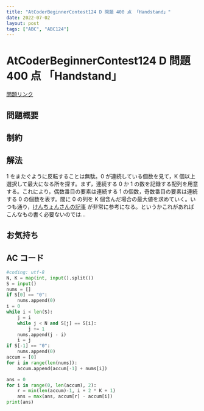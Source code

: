 ```yaml
---
title: "AtCoderBeginnerContest124 D 問題 400 点 「Handstand」"
date: 2022-07-02
layout: post
tags: ["ABC", "ABC124"]
---
```


# AtCoderBeginnerContest124 D 問題 400 点 「Handstand」

<a href="https://atcoder.jp/contests/abc124/tasks/abc124_d" blank="_target">問題リンク</a>

## 問題概要

## 制約

## 解法

1 をまたぐように反転することは無駄。0 が連続している個数を見て，K 個以上選択して最大になる所を探す。まず，連続する 0 か 1 の数を記録する配列を用意する。これにより，偶数番目の要素は連続する 1 の個数，奇数番目の要素は連続する 0 の個数を表す。間に 0 の列を K 個含んだ場合の最大値を求めていく。いつも通り，[けんちょんさんの記事](https://drken1215.hatenablog.com/entry/2019/04/14/222900) が非常に参考になる。というかこれがあればこんなもの書く必要ないのでは…

## お気持ち

## AC コード

```python
#coding: utf-8
N, K = map(int, input().split())
S = input()
nums = []
if S[0] == "0":
    nums.append(0)
i = 0
while i < len(S):
    j = i
    while j < N and S[j] == S[i]:
        j += 1
    nums.append(j - i)
    i = j
if S[-1] == "0":
    nums.append(0)
accum = [0]
for i in range(len(nums)):
    accum.append(accum[-1] + nums[i])

ans = 0
for i in range(0, len(accum), 2):
    r = min(len(accum)-1, i + 2 * K + 1)
    ans = max(ans, accum[r] - accum[i])
print(ans)
```
